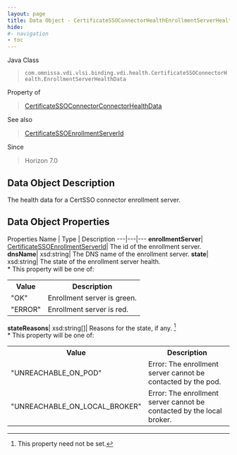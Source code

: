 ```yaml
---
layout: page
title: Data Object - CertificateSSOConnectorHealthEnrollmentServerHealthData
hide:
#- navigation
- toc
---
```






Java Class
> `com.omnissa.vdi.vlsi.binding.vdi.health.CertificateSSOConnectorHealth.EnrollmentServerHealthData`

Property of
> [CertificateSSOConnectorConnectorHealthData](vdi.health.CertificateSSOConnectorHealth.ConnectorHealthData.md#field_detail)

See also
> [CertificateSSOEnrollmentServerId](vdi.entity.CertificateSSOEnrollmentServerId.md)

Since
> Horizon 7.0


## Data Object Description

The health data for a CertSSO connector enrollment server.

## Data Object Properties
Properties
Name |  Type |  Description
---|---|---
**enrollmentServer**| [CertificateSSOEnrollmentServerId](vdi.entity.CertificateSSOEnrollmentServerId.md)|  The id of the enrollment server.
**dnsName**|  xsd:string|  The DNS name of the enrollment server.
**state**|  xsd:string|  The state of the enrollment server health.<br>* This property will be one of:<br><table><tr><th>Value</th><th>Description</th></tr><tr><td>"OK"</td><td>Enrollment server is green.</td></tr><tr><td>"ERROR"</td><td>Enrollment server is red.</td></tr></table>
**stateReasons**|  xsd:string[]|  Reasons for the state, if any. [^1]<br>* This property will be one of:<br><table><tr><th>Value</th><th>Description</th></tr><tr><td>"UNREACHABLE_ON_POD"</td><td>Error: The enrollment server cannot be contacted by the pod.</td></tr><tr><td>"UNREACHABLE_ON_LOCAL_BROKER"</td><td>Error: The enrollment server cannot be contacted by the local broker.</td></tr></table>


 


[^1]: This property need not be set.